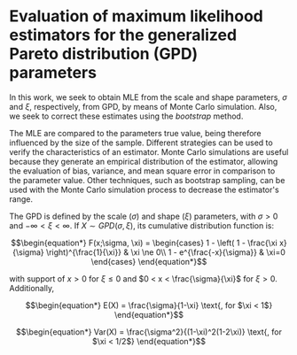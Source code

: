 # Evaluation of maximum likelihood estimators for the generalized Pareto distribution (GPD) parameters

In this work, we seek to obtain MLE from the scale and shape parameters, $\sigma$ and $\xi$, respectively, from GPD, by means of Monte Carlo simulation. Also, we seek to correct these estimates using the *bootstrap* method.

The MLE are compared to the parameters true value, being therefore influenced by the size of the sample. Different strategies can be used to verify the characteristics of an estimator. Monte Carlo simulations are useful because they generate an empirical distribution of the estimator, allowing the evaluation of bias, variance, and mean square error in comparison to the parameter value. Other techniques, such as bootstrap sampling, can be used with the Monte Carlo simulation process to decrease the estimator's range.

The GPD is defined by the scale ($\sigma$) and shape ($\xi$) parameters, with $\sigma>0$ and $-\infty <\xi< \infty$. If $X \sim GPD(\sigma, \xi)$, its cumulative distribution function is:

```math
\begin{equation*}
  F(x;\sigma, \xi) =
    \begin{cases}
      1 - \left( 1 - \frac{\xi x}{\sigma} \right)^{\frac{1}{\xi}} & \xi \ne 0\\
      1 - e^{\frac{-x}{\sigma}} & \xi=0
    \end{cases}       
\end{equation*}
```
with support of $x>0$ for $\xi \le 0$ and $0 < x < \frac{\sigma}{\xi}$ for $\xi>0$. Additionally, 

```math
\begin{equation*}
  E(X) = \frac{\sigma}{1-\xi} \text{, for $\xi < 1$}
\end{equation*}
```

```math
\begin{equation*}
  Var(X) = \frac{\sigma^2}{(1-\xi)^2(1-2\xi)} \text{, for $\xi < 1/2$}
\end{equation*}
```
